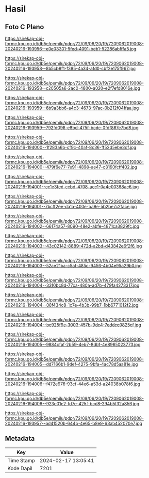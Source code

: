 # Hasil

## Foto C Plano

https://sirekap-obj-formc.kpu.go.id/db5e/pemilu/pdpr/72/09/06/20/19/7209062019008-20240216-193956--e0e03301-5fed-4091-beb1-52286abfffa5.jpg

https://sirekap-obj-formc.kpu.go.id/db5e/pemilu/pdpr/72/09/06/20/19/7209062019008-20240216-193958--8b5cb8f1-f385-4a34-afd0-cbf2e175f967.jpg

https://sirekap-obj-formc.kpu.go.id/db5e/pemilu/pdpr/72/09/06/20/19/7209062019008-20240216-193958--c20505a6-2ac0-4800-a020-e2f7efd8016e.jpg

https://sirekap-obj-formc.kpu.go.id/db5e/pemilu/pdpr/72/09/06/20/19/7209062019008-20240216-193959--6b9a3bb6-a4c3-4673-97ac-0b212f04ffaa.jpg

https://sirekap-obj-formc.kpu.go.id/db5e/pemilu/pdpr/72/09/06/20/19/7209062019008-20240216-193959--792fd098-e8bd-475f-bcde-0fdf867e7bd8.jpg

https://sirekap-obj-formc.kpu.go.id/db5e/pemilu/pdpr/72/09/06/20/19/7209062019008-20240216-194000--1f283a6b-cf9c-40af-8c36-ff52d5ebe3df.jpg

https://sirekap-obj-formc.kpu.go.id/db5e/pemilu/pdpr/72/09/06/20/19/7209062019008-20240216-194000--479f6e77-7e91-4898-ae47-c3190fcff402.jpg

https://sirekap-obj-formc.kpu.go.id/db5e/pemilu/pdpr/72/09/06/20/19/7209062019008-20240216-194001--cc1e3fed-ccbd-4708-aec1-0a4e00368ac6.jpg

https://sirekap-obj-formc.kpu.go.id/db5e/pemilu/pdpr/72/09/06/20/19/7209062019008-20240216-194001--7bcff2ee-da1a-400e-ba9e-5b2be7c2face.jpg

https://sirekap-obj-formc.kpu.go.id/db5e/pemilu/pdpr/72/09/06/20/19/7209062019008-20240216-194002--66174a57-8090-48e2-abfe-4871ca3829fc.jpg

https://sirekap-obj-formc.kpu.go.id/db5e/pemilu/pdpr/72/09/06/20/19/7209062019008-20240216-194003--43c02142-8889-472d-a2bd-d43842e6f2f6.jpg

https://sirekap-obj-formc.kpu.go.id/db5e/pemilu/pdpr/72/09/06/20/19/7209062019008-20240216-194003--52ae21ba-c5af-485c-9456-4b04e95a29b0.jpg

https://sirekap-obj-formc.kpu.go.id/db5e/pemilu/pdpr/72/09/06/20/19/7209062019008-20240216-194004--3310bc8d-77ca-480a-ad7b-479fa4273317.jpg

https://sirekap-obj-formc.kpu.go.id/db5e/pemilu/pdpr/72/09/06/20/19/7209062019008-20240216-194004--08f434c8-1c7e-4b3b-99b7-1bb6771012f2.jpg

https://sirekap-obj-formc.kpu.go.id/db5e/pemilu/pdpr/72/09/06/20/19/7209062019008-20240216-194004--bc925f9e-3003-457b-9dc4-7eddcc0825cf.jpg

https://sirekap-obj-formc.kpu.go.id/db5e/pemilu/pdpr/72/09/06/20/19/7209062019008-20240216-194005--9884cfaf-2b59-4eb7-8db1-4e8965023773.jpg

https://sirekap-obj-formc.kpu.go.id/db5e/pemilu/pdpr/72/09/06/20/19/7209062019008-20240216-194005--dd7166b1-9def-4275-9bfa-4ac78d5aa81e.jpg

https://sirekap-obj-formc.kpu.go.id/db5e/pemilu/pdpr/72/09/06/20/19/7209062019008-20240216-194006--f472e976-93cf-44e6-a53d-a24038b078f6.jpg

https://sirekap-obj-formc.kpu.go.id/db5e/pemilu/pdpr/72/09/06/20/19/7209062019008-20240216-194006--923c01e2-fd7e-425f-bcd8-294b5f32a856.jpg

https://sirekap-obj-formc.kpu.go.id/db5e/pemilu/pdpr/72/09/06/20/19/7209062019008-20240216-193957--ad41520b-644b-4e65-b8e9-63ab452070e7.jpg


## Metadata

| Key        | Value               |
| ---------- | ------------------- |
| Time Stamp | 2024-02-17 13:05:41 |
| Kode Dapil | 7201                |



